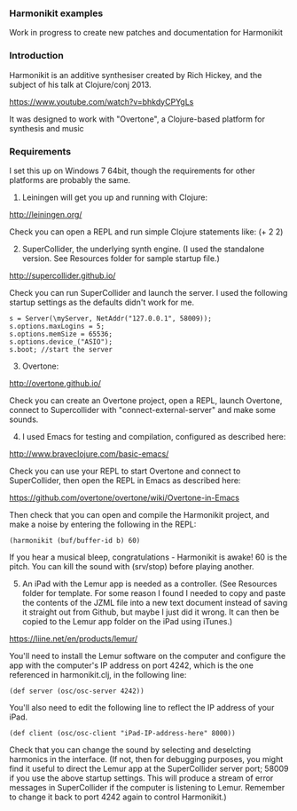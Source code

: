 ### Harmonikit examples

Work in progress to create new patches and documentation for Harmonikit



### Introduction

Harmonikit is an additive synthesiser created by Rich Hickey, and the subject of his talk at Clojure/conj 2013.

https://www.youtube.com/watch?v=bhkdyCPYgLs

It was designed to work with "Overtone", a Clojure-based platform for synthesis and music



### Requirements

I set this up on Windows 7 64bit, though the requirements for other platforms are probably the same.

1) Leiningen will get you up and running with Clojure:

http://leiningen.org/

Check you can open a REPL and run simple Clojure statements like: (+ 2 2)


2) SuperCollider, the underlying synth engine. (I used the standalone version. See Resources folder for sample startup file.)

http://supercollider.github.io/

Check you can run SuperCollider and launch the server. I used the following startup settings as the defaults didn't work for me.

    s = Server(\myServer, NetAddr("127.0.0.1", 58009));
    s.options.maxLogins = 5;
    s.options.memSize = 65536;
    s.options.device_("ASIO");
    s.boot; //start the server

3) Overtone:

http://overtone.github.io/

Check you can create an Overtone project, open a REPL, launch Overtone, connect to Supercollider with "connect-external-server" and make some sounds.


4) I used Emacs for testing and compilation, configured as described here:

http://www.braveclojure.com/basic-emacs/

Check you can use your REPL to start Overtone and connect to SuperCollider, then open the REPL in Emacs as described here:

https://github.com/overtone/overtone/wiki/Overtone-in-Emacs

Then check that you can open and compile the Harmonikit project, and make a noise by entering the following in the REPL:

    (harmonikit (buf/buffer-id b) 60)
    
If you hear a musical bleep, congratulations - Harmonikit is awake! 60 is the pitch. You can kill the sound with (srv/stop) before playing another.


5) An iPad with the Lemur app is needed as a controller. (See Resources folder for template. For some reason I found I needed to copy and paste the contents of the JZML file into a new text document instead of saving it straight out from Github, but maybe I just did it wrong. It can then be copied to the Lemur app folder on the iPad using iTunes.) 

https://liine.net/en/products/lemur/

You'll need to install the Lemur software on the computer and configure the app with the computer's IP address on port 4242, which is the one referenced in harmonikit.clj, in the following line:

    (def server (osc/osc-server 4242))

You'll also need to edit the following line to reflect the IP address of your iPad.

    (def client (osc/osc-client "iPad-IP-address-here" 8000))

Check that you can change the sound by selecting and deselcting harmonics in the interface. (If not, then for debugging purposes, you might find it useful to direct the Lemur app at the SuperCollider server port; 58009 if you use the above startup settings. This will produce a stream of error messages in SuperCollider if the computer is listening to Lemur. Remember to change it back to port 4242 again to control Harmonikit.)
